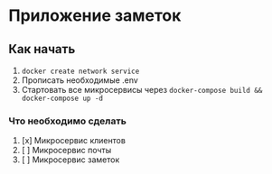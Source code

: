 # Приложение заметок

## Как начать

1. `docker create network service`
2. Прописать необходимые .env
3. Стартовать все микросервисы через `docker-compose build && docker-compose up -d`

### Что необходимо сделать

1. [x] Микросервис клиентов
2. [ ] Микросервис почты
3. [ ] Микросервис заметок

